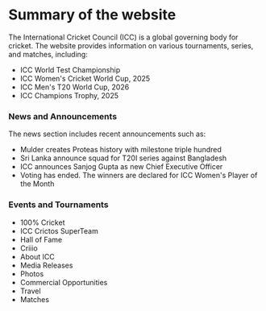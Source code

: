 # Summary of the website

The International Cricket Council (ICC) is a global governing body for cricket. The website provides information on various tournaments, series, and matches, including:

* ICC World Test Championship
* ICC Women's Cricket World Cup, 2025
* ICC Men's T20 World Cup, 2026
* ICC Champions Trophy, 2025

### News and Announcements

The news section includes recent announcements such as:
- Mulder creates Proteas history with milestone triple hundred
- Sri Lanka announce squad for T20I series against Bangladesh
- ICC announces Sanjog Gupta as new Chief Executive Officer
- Voting has ended. The winners are declared for ICC Women's Player of the Month

### Events and Tournaments

* 100% Cricket
* ICC Crictos SuperTeam
* Hall of Fame
* Criiio
* About ICC
* Media Releases
* Photos
* Commercial Opportunities
* Travel
* Matches
